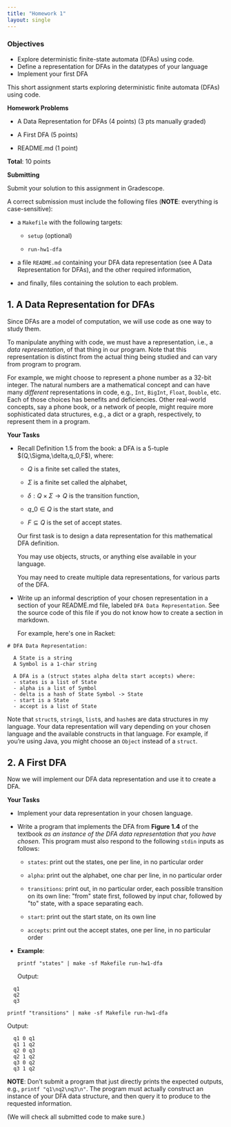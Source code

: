 ```yaml
---
title: "Homework 1"
layout: single
---
```


### Objectives

  - Explore deterministic finite-state automata (DFAs) using code. 
  - Define a representation for DFAs in the datatypes of your language
  - Implement your first DFA
  
This short assignment starts exploring deterministic finite automata
(DFAs) using code.

**Homework Problems**

* A Data Representation for DFAs (4 points) (3 pts manually graded)

* A First DFA (5 points)

* README.md (1 point)

**Total**: 10 points

**Submitting**

Submit your solution to this assignment in Gradescope.

A correct submission must include the following files (**NOTE**:
everything is case-sensitive):

* a `Makefile` with the following targets:

  * `setup` (optional)

  * `run-hw1-dfa`

* a file `README.md` containing your DFA data representation (see A
  Data Representation for DFAs), and the other required information,

* and finally, files containing the solution to each problem.

## 1. A Data Representation for DFAs

Since DFAs are a model of computation, we will use code as one way to
study them. 

To manipulate anything with code, we must have a representation, i.e.,
a _data representation_, of that thing in our program. Note that this
representation is distinct from the actual thing being studied and can
vary from program to program.

For example, we might choose to represent a phone number as a 32-bit
integer. The natural numbers are a mathematical concept and can have
many ​_different_​ representations in code, e.g., `Int`, `BigInt`,
`Float`, `Double`, etc. Each of those choices has benefits and
deficiencies. Other real-world concepts, say a phone book, or a
network of people, might require more sophisticated data structures,
e.g., a dict or a graph, respectively, to represent them in a program.

**Your Tasks**

* Recall Definition 1.5 from the book: a DFA is a 5-tuple
  $\(Q,\Sigma,\delta,q\_0,F\$), where:

  * $Q$ is a finite set called the states,

  * $\Sigma$ is a finite set called the alphabet,

  * $\delta:Q\times\Sigma\rightarrow Q$ is the transition function,

  * $q\_0\in Q$ is the start state, and

  * $F\subseteq Q$ is the set of accept states.

  Our first task is to design a data representation for this
  mathematical DFA definition.

  You may use objects, structs, or anything else available in your
  language.

  You may need to create multiple data representations, for various
  parts of the DFA.

* Write up an informal description of your chosen representation in a
  section of your README.md file, labeled `DFA Data Representation`.
  See the source code of this file if you do not know how to create a
  section in markdown.

  For example, here's one in Racket:

```
# DFA Data Representation: 
                                                        
  A State is a string
  A Symbol is a 1-char string

  A DFA is a (struct states alpha delta start accepts) where:
  - states is a list of State
  - alpha is a list of Symbol
  - delta is a hash of State Symbol -> State
  - start is a State
  - accept is a list of State
```

  Note that `struct`s, `string`s, `list`s, and `hash`es are data
  structures in my language. Your data representation will vary
  depending on your chosen language and the available constructs in that
  language. For example, if you’re using Java, you might choose an
  `Object` instead of a `struct`.

## 2. A First DFA

Now we will implement our DFA data representation and use it to create a
DFA.

**Your Tasks**

* Implement your data representation in your chosen language.

* Write a program that implements the DFA from **Figure 1.4** of the
  textbook ​_as an instance of the DFA data representation that you have
  chosen_​. This program must also respond to the following `stdin`
  inputs as follows:

  * `states`: print out the states, one per line, in no particular order

  * `alpha`: print out the alphabet, one char per line, in no particular
    order

  * `transitions`: print out, in no particular order, each possible
    transition on its own line: "from" state first, followed by input
    char, followed by "to" state, with a space separating each.

  * `start`: print out the start state, on its own line

  * `accepts`: print out the accept states, one per line, in no
    particular order

* **Example**:

  `printf "states" | make -sf Makefile run-hw1-dfa`

  Output:

```
  q1
  q2
  q3
```

  `printf "transitions" | make -sf Makefile run-hw1-dfa`

  Output:

```
  q1 0 q1
  q1 1 q2
  q2 0 q3
  q2 1 q2
  q3 0 q2
  q3 1 q2
```

**NOTE**: Don’t submit a program that just directly prints the expected
outputs, e.g., `printf "q1\nq2\nq3\n"`. The program must actually
construct an instance of your DFA data structure, and then query it
to produce to the requested information.

\(We will check all submitted code to make sure.\)
